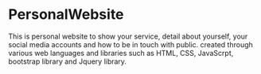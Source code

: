# PersonalWebsite
This is personal website to show your service, detail about yourself, your social media accounts and how to be in touch with public.
created through various web languages and libraries such as HTML, CSS, JavaScrpt, bootstrap library and Jquery library.
